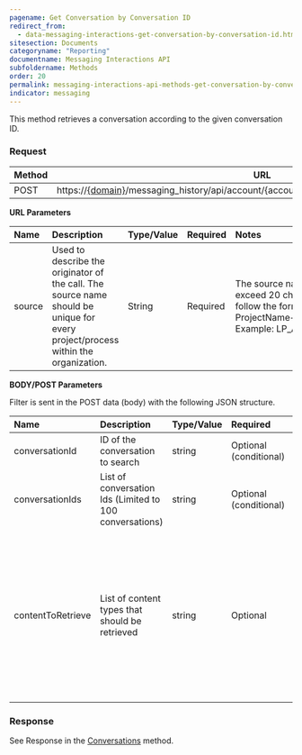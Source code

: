 ```yaml
---
pagename: Get Conversation by Conversation ID
redirect_from:
  - data-messaging-interactions-get-conversation-by-conversation-id.html
sitesection: Documents
categoryname: "Reporting"
documentname: Messaging Interactions API
subfoldername: Methods
order: 20
permalink: messaging-interactions-api-methods-get-conversation-by-conversation-id.html
indicator: messaging
---
```


This method retrieves a conversation according to the given conversation ID.

### Request

Method     | URL
--------   | ---
POST       | https://[{domain}](/agent-domain-domain-api.html)/messaging_history/api/account/{accountID}/conversations/conversation/search

**URL Parameters**

|Name   | Description  | Type/Value | Required | Notes
|:----- | :----------------------------------------------------------- | :--------- | :------- | :--------------------------------------------------------------------------------------------------------------------------------------------
|source | Used to describe the originator of the call. The source name should be unique for every project/process within the organization. | String    | Required | The source name should not exceed 20 characters. Please follow the format of ProjectName+AppName+UseCase. Example: LP_AgentUI_History|

**BODY/POST Parameters**

Filter is sent in the POST data (body) with the following JSON structure.

| Name            | Description                | Type/Value | Required |  Notes |
| :---------      | :---------------           | :----------| :--------|  :-----|
| conversationId | ID of the conversation to search    | string | Optional (conditional) | Optional if 'conversationIds' was provided
| conversationIds | List of conversation Ids (Limited to 100 conversations) | string | Optional (conditional)  | Optional if 'conversationId' was provided
| contentToRetrieve | List of content types that should be retrieved | string | Optional | Valid values: campaign, messageRecords, agentParticipants, agentParticipantsLeave, agentParticipantsActive, consumerParticipants, transfers, interactions, messageScores, messageStatuses, conversationSurveys, coBrowseSessions, summary, sdes, unAuthSdes, monitoring, dialogs, responseTime, skillChanges, intents, uniqueIntents, latestAgentSurvey, previouslySubmittedAgentSurveys |

### Response

See Response in the  [Conversations](messaging-interactions-api-methods-conversations.html#response) method.